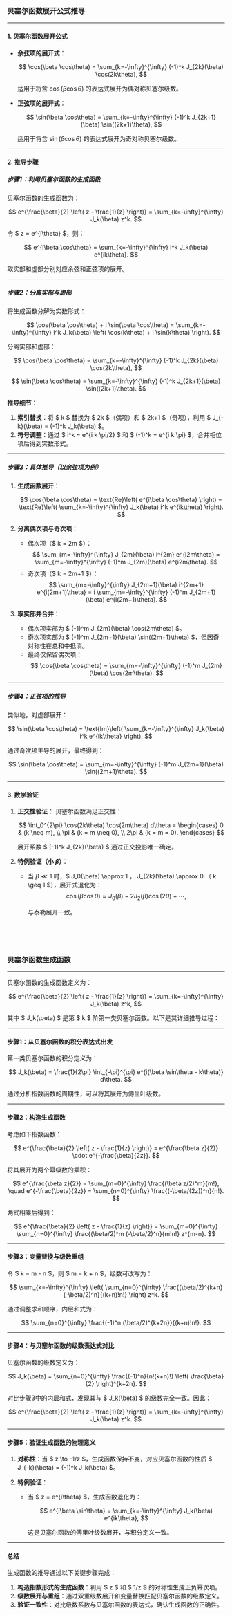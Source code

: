 ### **贝塞尔函数展开公式推导**

---

#### **1. 贝塞尔函数展开公式**

- **余弦项的展开式**：

  $$
  \cos(\beta \cos\theta) = \sum_{k=-\infty}^{\infty} (-1)^k J_{2k}(\beta) \cos(2k\theta),
  $$

  适用于将含 $\cos(\beta \cos\theta)$ 的表达式展开为偶对称贝塞尔级数。
- **正弦项的展开式**：

  $$
  \sin(\beta \cos\theta) = \sum_{k=-\infty}^{\infty} (-1)^k J_{2k+1}(\beta) \sin((2k+1)\theta),
  $$

  适用于将含 $\sin(\beta \cos\theta)$ 的表达式展开为奇对称贝塞尔级数。

---

#### **2. 推导步骤**

##### **步骤1：利用贝塞尔函数的生成函数**

贝塞尔函数的生成函数为：

$$
e^{\frac{\beta}{2} \left( z - \frac{1}{z} \right)} = \sum_{k=-\infty}^{\infty} J_k(\beta) z^k.
$$

令 $ z = e^{i\theta} $，则：

$$
e^{i\beta \cos\theta} = \sum_{k=-\infty}^{\infty} i^k J_k(\beta) e^{ik\theta}.
$$

取实部和虚部分别对应余弦和正弦项的展开。

---

##### **步骤2：分离实部与虚部**

将生成函数分解为实数形式：

$$
\cos(\beta \cos\theta) + i \sin(\beta \cos\theta) = \sum_{k=-\infty}^{\infty} i^k J_k(\beta) \left( \cos(k\theta) + i \sin(k\theta) \right).
$$

分离实部和虚部：

$$
\cos(\beta \cos\theta) = \sum_{k=-\infty}^{\infty} (-1)^k J_{2k}(\beta) \cos(2k\theta),
$$

$$
\sin(\beta \cos\theta) = \sum_{k=-\infty}^{\infty} (-1)^k J_{2k+1}(\beta) \sin((2k+1)\theta).
$$

**推导细节**：

1. **索引替换**：将 $ k $ 替换为 $ 2k $（偶项）和 $ 2k+1 $（奇项），利用 $ J_{-k}(\beta) = (-1)^k J_k(\beta) $。
2. **符号调整**：通过 $ i^k = e^{i k \pi/2} $ 和 $ (-1)^k = e^{i k \pi} $，合并相位项后得到实数形式。

---

##### **步骤3：具体推导（以余弦项为例）**

1. **生成函数展开**：

   $$
   \cos(\beta \cos\theta) = \text{Re}\left( e^{i\beta \cos\theta} \right) = \text{Re}\left( \sum_{k=-\infty}^{\infty} J_k(\beta) i^k e^{ik\theta} \right).
   $$
2. **分离偶次项与奇次项**：

   - 偶次项（$ k = 2m $）：
     $$
     \sum_{m=-\infty}^{\infty} J_{2m}(\beta) i^{2m} e^{i2m\theta} = \sum_{m=-\infty}^{\infty} (-1)^m J_{2m}(\beta) e^{i2m\theta}.
     $$
   - 奇次项（$ k = 2m+1 $）：
     $$
     \sum_{m=-\infty}^{\infty} J_{2m+1}(\beta) i^{2m+1} e^{i(2m+1)\theta} = i \sum_{m=-\infty}^{\infty} (-1)^m J_{2m+1}(\beta) e^{i(2m+1)\theta}.
     $$
3. **取实部并合并**：

   - 偶次项实部为 $ (-1)^m J_{2m}(\beta) \cos(2m\theta) $。
   - 奇次项实部为 $ (-1)^m J_{2m+1}(\beta) \sin((2m+1)\theta) $，但因奇对称性在总和中抵消。
   - 最终仅保留偶次项：
     $$
     \cos(\beta \cos\theta) = \sum_{m=-\infty}^{\infty} (-1)^m J_{2m}(\beta) \cos(2m\theta).
     $$

---

##### **步骤4：正弦项的推导**

类似地，对虚部展开：

$$
\sin(\beta \cos\theta) = \text{Im}\left( \sum_{k=-\infty}^{\infty} J_k(\beta) i^k e^{ik\theta} \right),
$$

通过奇次项主导的展开，最终得到：

$$
\sin(\beta \cos\theta) = \sum_{m=-\infty}^{\infty} (-1)^m J_{2m+1}(\beta) \sin((2m+1)\theta).
$$

---

#### **3. 数学验证**

1. **正交性验证**：
   贝塞尔函数满足正交性：

   $$
   \int_0^{2\pi} \cos(2k\theta) \cos(2m\theta) d\theta = 
   \begin{cases} 
   0 & (k \neq m), \\
   \pi & (k = m \neq 0), \\
   2\pi & (k = m = 0).
   \end{cases}
   $$

   展开系数 $ (-1)^k J_{2k}(\beta) $ 通过正交投影唯一确定。
2. **特例验证（小 $\beta$）**：

   - 当 $\beta \ll 1$ 时，$ J_0(\beta) \approx 1 $，$ J_{2k}(\beta) \approx 0 $（$ k \geq 1 $），展开式退化为：
     $$
     \cos(\beta \cos\theta) \approx J_0(\beta) - 2 J_2(\beta) \cos(2\theta) + \cdots,
     $$

     与泰勒展开一致。

</br>
</br>
</br>

### **贝塞尔函数生成函数**

---

贝塞尔函数的生成函数定义为：

$$
e^{\frac{\beta}{2} \left( z - \frac{1}{z} \right)} = \sum_{k=-\infty}^{\infty} J_k(\beta) z^k,
$$

其中 $ J_k(\beta) $ 是第 $ k $ 阶第一类贝塞尔函数。以下是其详细推导过程：

---

#### **步骤1：从贝塞尔函数的积分表达式出发**

第一类贝塞尔函数的积分定义为：

$$
J_k(\beta) = \frac{1}{2\pi} \int_{-\pi}^{\pi} e^{i(\beta \sin\theta - k\theta)} d\theta.
$$

通过分析指数函数的周期性，可以将其展开为傅里叶级数。

---

#### **步骤2：构造生成函数**

考虑如下指数函数：

$$
e^{\frac{\beta}{2} \left( z - \frac{1}{z} \right)} = e^{\frac{\beta z}{2}} \cdot e^{-\frac{\beta}{2z}}.
$$

将其展开为两个幂级数的乘积：

$$
e^{\frac{\beta z}{2}} = \sum_{m=0}^{\infty} \frac{(\beta z/2)^m}{m!}, \quad e^{-\frac{\beta}{2z}} = \sum_{n=0}^{\infty} \frac{(-\beta/(2z))^n}{n!}.
$$

两式相乘后得到：

$$
e^{\frac{\beta}{2} \left( z - \frac{1}{z} \right)} = \sum_{m=0}^{\infty} \sum_{n=0}^{\infty} \frac{(\beta/2)^m (-\beta/2)^n}{m!n!} z^{m-n}.
$$

---

#### **步骤3：变量替换与级数重组**

令 $ k = m - n $，则 $ m = k + n $，级数可改写为：

$$
\sum_{k=-\infty}^{\infty} \left( \sum_{n=0}^{\infty} \frac{(\beta/2)^{k+n} (-\beta/2)^n}{(k+n)!n!} \right) z^k.
$$

通过调整求和顺序，内层和式为：

$$
\sum_{n=0}^{\infty} \frac{(-1)^n (\beta/2)^{k+2n}}{(k+n)!n!}.
$$

---

#### **步骤4：与贝塞尔函数的级数表达式对比**

贝塞尔函数的级数定义为：

$$
J_k(\beta) = \sum_{n=0}^{\infty} \frac{(-1)^n}{n!(k+n)!} \left( \frac{\beta}{2} \right)^{k+2n}.
$$

对比步骤3中的内层和式，发现其与 $ J_k(\beta) $ 的级数完全一致。因此：

$$
e^{\frac{\beta}{2} \left( z - \frac{1}{z} \right)} = \sum_{k=-\infty}^{\infty} J_k(\beta) z^k.
$$

---

#### **步骤5：验证生成函数的物理意义**

1. **对称性**：当 $ z \to -1/z $，生成函数保持不变，对应贝塞尔函数的性质 $ J_{-k}(\beta) = (-1)^k J_k(\beta) $。
2. **特例验证**：

   - 当 $ z = e^{i\theta} $，生成函数退化为：

     $$
     e^{i\beta \sin\theta} = \sum_{k=-\infty}^{\infty} J_k(\beta) e^{ik\theta},
     $$

     这是贝塞尔函数的傅里叶级数展开，与积分定义一致。

---

#### **总结**

生成函数的推导通过以下关键步骤完成：

1. **构造指数形式的生成函数**：利用 $ z $ 和 $ 1/z $ 的对称性生成正负幂次项。
2. **级数展开与重组**：通过双重级数展开和变量替换匹配贝塞尔函数的级数定义。
3. **验证一致性**：对比级数系数与贝塞尔函数的表达式，确认生成函数的正确性。

</br>
